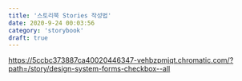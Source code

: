 ```yaml
---
title: '스토리북 Stories 작성법'
date: 2020-9-24 00:03:56
category: 'storybook'
draft: true
---
```


https://5ccbc373887ca40020446347-vehbzpmjqt.chromatic.com/?path=/story/design-system-forms-checkbox--all
